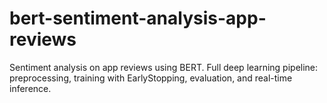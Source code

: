 # bert-sentiment-analysis-app-reviews
Sentiment analysis on app reviews using BERT. Full deep learning pipeline: preprocessing, training with EarlyStopping, evaluation, and real-time inference.
